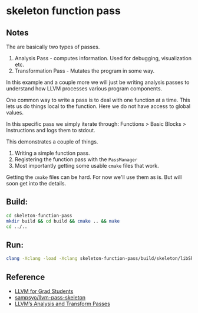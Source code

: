 # skeleton function pass

## Notes
The are basically two types of passes.
1. Analysis Pass - computes information. Used for debugging, visualization etc.
2. Transformation Pass - Mutates the program in some way.


In this example and a couple more we will just be writing analysis passes to
understand how LLVM processes various program components.

One common way to write a pass is to deal with one function at a time. This lets
us do things local to the function. Here we do not have access to global values.

In this specific pass we simply iterate through: Functions > Basic Blocks >
Instructions and logs them to stdout.

This demonstrates a couple of things.
1. Writing a simple function pass.
2. Registering the function pass with the `PassManager`
3. Most importantly getting some usable `cmake` files that work.

Getting the `cmake` files can be hard. For now we'll use them as is. But will
soon get into the details.


## Build:
```sh
cd skeleton-function-pass
mkdir build && cd build && cmake .. && make
cd ../..
```


## Run:

```sh
clang -Xclang -load -Xclang skeleton-function-pass/build/skeleton/libSkeletonPass.so ./sample/prog_1.c
```


## Reference
- [LLVM for Grad Students](https://www.cs.cornell.edu/~asampson/blog/llvm.html)
- [sampsyo/llvm-pass-skeleton](https://github.com/sampsyo/llvm-pass-skeleton)
- [LLVM’s Analysis and Transform Passes](https://llvm.org/docs/Passes.html#introduction)
